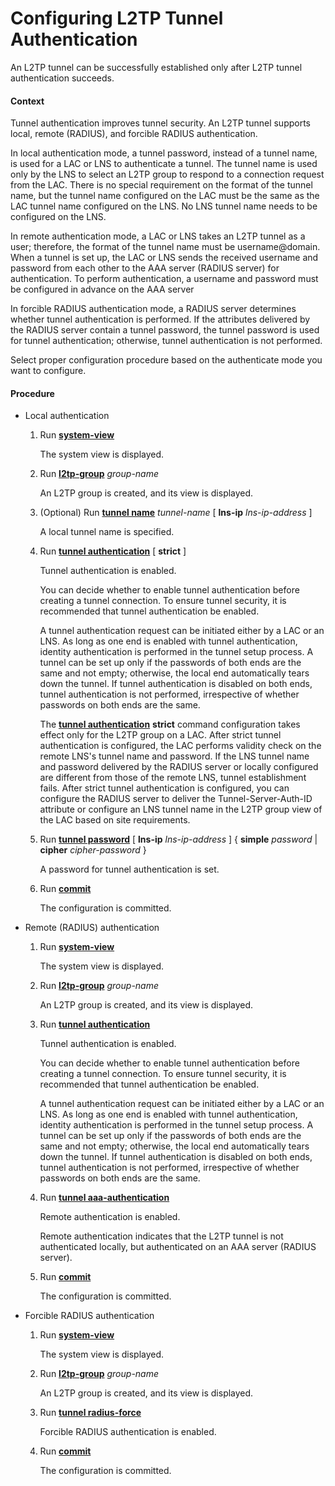 Configuring L2TP Tunnel Authentication
======================================

An L2TP tunnel can be successfully established only after L2TP tunnel authentication succeeds.

#### Context

Tunnel authentication improves tunnel security. An L2TP tunnel supports local, remote (RADIUS), and forcible RADIUS authentication.

In local authentication mode, a tunnel password, instead of a tunnel name, is used for a LAC or LNS to authenticate a tunnel. The tunnel name is used only by the LNS to select an L2TP group to respond to a connection request from the LAC. There is no special requirement on the format of the tunnel name, but the tunnel name configured on the LAC must be the same as the LAC tunnel name configured on the LNS. No LNS tunnel name needs to be configured on the LNS.

In remote authentication mode, a LAC or LNS takes an L2TP tunnel as a user; therefore, the format of the tunnel name must be username@domain. When a tunnel is set up, the LAC or LNS sends the received username and password from each other to the AAA server (RADIUS server) for authentication. To perform authentication, a username and password must be configured in advance on the AAA server

In forcible RADIUS authentication mode, a RADIUS server determines whether tunnel authentication is performed. If the attributes delivered by the RADIUS server contain a tunnel password, the tunnel password is used for tunnel authentication; otherwise, tunnel authentication is not performed.

Select proper configuration procedure based on the authenticate mode you want to configure.


#### Procedure

* Local authentication
  1. Run [**system-view**](cmdqueryname=system-view)
     
     
     
     The system view is displayed.
  2. Run [**l2tp-group**](cmdqueryname=l2tp-group) *group-name*
     
     
     
     An L2TP group is created, and its view is displayed.
  3. (Optional) Run [**tunnel name**](cmdqueryname=tunnel+name) *tunnel-name* [ **lns-ip** *lns-ip-address* ]
     
     
     
     A local tunnel name is specified.
  4. Run [**tunnel authentication**](cmdqueryname=tunnel+authentication) [ **strict** ]
     
     
     
     Tunnel authentication is enabled.
     
     You can decide whether to enable tunnel authentication before creating a tunnel connection. To ensure tunnel security, it is recommended that tunnel authentication be enabled.
     
     A tunnel authentication request can be initiated either by a LAC or an LNS. As long as one end is enabled with tunnel authentication, identity authentication is performed in the tunnel setup process. A tunnel can be set up only if the passwords of both ends are the same and not empty; otherwise, the local end automatically tears down the tunnel. If tunnel authentication is disabled on both ends, tunnel authentication is not performed, irrespective of whether passwords on both ends are the same.
     
     The [**tunnel authentication**](cmdqueryname=tunnel+authentication) **strict** command configuration takes effect only for the L2TP group on a LAC. After strict tunnel authentication is configured, the LAC performs validity check on the remote LNS's tunnel name and password. If the LNS tunnel name and password delivered by the RADIUS server or locally configured are different from those of the remote LNS, tunnel establishment fails. After strict tunnel authentication is configured, you can configure the RADIUS server to deliver the Tunnel-Server-Auth-ID attribute or configure an LNS tunnel name in the L2TP group view of the LAC based on site requirements.
  5. Run [**tunnel password**](cmdqueryname=tunnel+password) [ **lns-ip** *lns-ip-address* ] { **simple** *password* | **cipher** *cipher-password* }
     
     
     
     A password for tunnel authentication is set.
  6. Run [**commit**](cmdqueryname=commit)
     
     
     
     The configuration is committed.
* Remote (RADIUS) authentication
  1. Run [**system-view**](cmdqueryname=system-view)
     
     
     
     The system view is displayed.
  2. Run [**l2tp-group**](cmdqueryname=l2tp-group) *group-name*
     
     
     
     An L2TP group is created, and its view is displayed.
  3. Run [**tunnel authentication**](cmdqueryname=tunnel+authentication)
     
     
     
     Tunnel authentication is enabled.
     
     You can decide whether to enable tunnel authentication before creating a tunnel connection. To ensure tunnel security, it is recommended that tunnel authentication be enabled.
     
     A tunnel authentication request can be initiated either by a LAC or an LNS. As long as one end is enabled with tunnel authentication, identity authentication is performed in the tunnel setup process. A tunnel can be set up only if the passwords of both ends are the same and not empty; otherwise, the local end automatically tears down the tunnel. If tunnel authentication is disabled on both ends, tunnel authentication is not performed, irrespective of whether passwords on both ends are the same.
  4. Run [**tunnel aaa-authentication**](cmdqueryname=tunnel+aaa-authentication)
     
     
     
     Remote authentication is enabled.
     
     Remote authentication indicates that the L2TP tunnel is not authenticated locally, but authenticated on an AAA server (RADIUS server).
  5. Run [**commit**](cmdqueryname=commit)
     
     
     
     The configuration is committed.
* Forcible RADIUS authentication
  1. Run [**system-view**](cmdqueryname=system-view)
     
     
     
     The system view is displayed.
  2. Run [**l2tp-group**](cmdqueryname=l2tp-group) *group-name*
     
     
     
     An L2TP group is created, and its view is displayed.
  3. Run [**tunnel radius-force**](cmdqueryname=tunnel+radius-force)
     
     
     
     Forcible RADIUS authentication is enabled.
  4. Run [**commit**](cmdqueryname=commit)
     
     
     
     The configuration is committed.